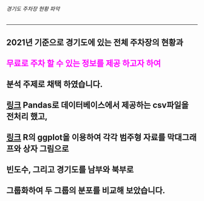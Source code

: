 ###### 경기도 주차장 현황 파악
------------------------------------------------
2021년 기준으로 경기도에 있는 전체 주차장의 현황과
<br><br>
<span style="color:#FF00FF"> 무료로 주차 할 수 있는 정보를 제공 하고자 하여 </span>
<br><br>
분석 주제로 채택 하였습니다.
<br><br>
[링크](https://github.com/SANGHEEZZANG/GGpark/blob/main/%EA%B2%BD%EA%B8%B0%EB%8F%84%EC%A3%BC%EC%B0%A8%EC%9E%A5%EC%88%98.ipynb) Pandas로 데이터베이스에서 제공하는 csv파일을 전처리 했고,
<br><br>
[링크](https://github.com/SANGHEEZZANG/GGpark/blob/main/%EA%B2%BD%EA%B8%B0%EB%8F%84%EC%A3%BC%EC%B0%A8%EC%9E%A5%EC%88%98md.md) R의 ggplot을 이용하여 각각 범주형 자료를 막대그래프와 상자 그림으로
<br><br>
빈도수, 그리고 경기도를 남부와 북부로
<br><br>
그룹화하여 두 그룹의 분포를 비교해 보았습니다.
------------------------------------------------
